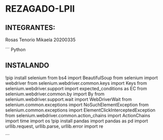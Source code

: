 # REZAGADO-LPII
## INTEGRANTES:
Rosas Tenorio Mikaela 20200335

´´´ Python
## INSTALANDO 
!pip install selenium
from bs4 import BeautifulSoup
from selenium import webdriver
from selenium.webdriver.common.keys import Keys
from selenium.webdriver.support import expected_conditions as EC
from selenium.webdriver.common.by import By
from selenium.webdriver.support.wait import WebDriverWait
from selenium.common.exceptions import NoSuchElementException
from selenium.common.exceptions import ElementClickInterceptedException
from selenium.webdriver.common.action_chains import ActionChains
import time
import os
!pip install pandas
import pandas as pd
import urllib.request, urllib.parse, urllib.error
import re

´´´
